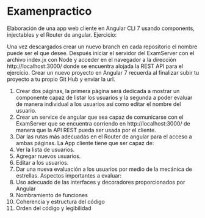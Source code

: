 # Examenpractico

Elaboración de una app web cliente en Angular CLI 7 usando components, injectables y el Router de angular.
Ejercicio:

Una vez descargados crear un nuevo branch en cada repositorio el nombre puede ser el que desee. Después iniciar el servidor del ExamServer con el archivo index.jx con Node y acceder en el navegador a la dirección http://localhost:3000/ donde se encuentra alojada la REST API para el ejercicio.
Crear un nuevo proyecto en Angular 7 recuerda al finalizar subir tu proyecto a tu propio Git Hub y enviar la url.
1.	Crear dos páginas, la primera página será dedicada a mostrar un componente capaz de listar los usuarios y la segunda a poder evaluar de manera individual a los usuarios así como editar el nombre del usuario.
2.	Crear un service de angular que sea capaz de comunicarse con el ExamServer que se encuentra corriendo en http://localhost:3000/ de manera que la API REST pueda ser usada por el cliente.
3.	Dar las rutas más adecuadas en el Router de angular para el acceso a ambas páginas.
La App cliente tiene que ser capaz de:
1.	Ver la lista de usuarios.
2.	Agregar nuevos usuarios.
3.	Editar a los usuarios.
4.	Dar una nueva evaluación a los usuarios por medio de la mecánica de estrellas.
Aspectos importantes a evaluar:
1.	Uso adecuado de las interfaces y decoradores proporcionados por Angular
2.	Nombramiento de funciones
3.	Coherencia y estructura del código
4.	Orden del código y legibilidad
